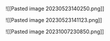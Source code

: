 
![[Pasted image 20230523140250.png]]

![[Pasted image 20230523141123.png]]

![[Pasted image 20231007230850.png]]


